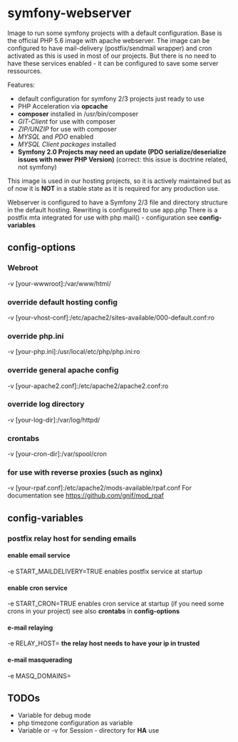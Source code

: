 # symfony-webserver

Image to run some symfony projects with a default configuration. Base is the official PHP 5.6 image with apache webserver.
The image can be configured to have mail-delivery (postfix/sendmail wrapper) and cron activated as this is used in most of our projects. But there is no need to have these services enabled - it can be configured to save some server ressources.

Features:
* default configuration for symfony 2/3 projects just ready to use
* PHP Acceleration via __opcache__
* __composer__ installed in /usr/bin/composer
* _GIT-Client_ for use with composer
* _ZIP/UNZIP_ for use with composer
* _MYSQL_ and _PDO_ enabled
* _MYSQL Client packages_ installed
* __Symfony 2.0 Projects may need an update (PDO serialize/deserialize issues with newer PHP Version)__ (correct: this issue is doctrine related, not symfony)

This image is used in our hosting projects, so it is actively maintained but as of now it is __NOT__ in a stable state as it is required for any production use.

Webserver is configured to have a Symfony 2/3 file and directory structure in the default hosting. Rewriting is configured to use app.php
There is a postfix mta integrated for use with php mail() - configuration see __config-variables__


## config-options

### Webroot
-v [your-wwwroot]:/var/www/html/
### override default hosting config
-v [your-vhost-conf]:/etc/apache2/sites-available/000-default.conf:ro
### override php.ini
-v [your-php.ini]:/usr/local/etc/php/php.ini:ro
### override general apache config 
-v [your-apache2.conf]:/etc/apache2/apache2.conf:ro
### override log directory
-v [your-log-dir]:/var/log/httpd/ 
### crontabs
-v [your-cron-dir]:/var/spool/cron
### for use with reverse proxies (such as nginx)
-v [your-rpaf.conf]:/etc/apache2/mods-available/rpaf.conf
For documentation see https://github.com/gnif/mod_rpaf 

## config-variables
### postfix relay host for sending emails
#### enable email service
-e START_MAILDELIVERY=TRUE enables postfix service at startup
#### enable cron service
-e START_CRON=TRUE enables cron service at startup (if you need some crons in your project)
see also __crontabs__ in __config-options__ 
#### e-mail relaying 
-e RELAY_HOST=<relay>
__the relay host needs to have your ip in trusted__
#### e-mail masquerading
-e MASQ_DOMAINS=<masq domains>


## TODOs
* Variable for debug mode
* php timezone configuration as variable
* Variable or -v for Session - directory for __HA__ use
